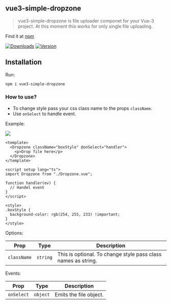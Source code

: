 
## vue3-simple-dropzone

> vue3-simple-dropzone is file uploader componet for your Vue-3 project. At this moment this works for only single file uploading.

Find it at [npm](https://www.npmjs.com/package/vue3-simple-dropzone)

<a href="https://www.npmjs.com/package/vue3-simple-dropzone"><img src="https://img.shields.io/npm/dt/vue3-simple-dropzone.svg?style=flat-square" alt="Downloads"></a>
<a href="https://www.npmjs.com/package/vue3-simple-dropzone"><img src="https://img.shields.io/npm/v/vue3-simple-dropzone.svg?style=flat-square" alt="Version"></a>

## Installation

Run:

```bash
npm i vue3-simple-dropzone
```

### How to use?

- To change style pass your css class name to the props `className`.
- Use `onSelect` to handle event.

Example:

![](https://raw.githubusercontent.com/fmabid/vue3-simple-dropzone/master/doc/images/view.png)

```vue
<template>
  <Dropzone className="boxStyle" @onSelect="handler">
    <p>Drop file here</p>
  </Dropzone>
</template>

<script setup lang="ts">
import Dropzone from "./Dropzone.vue";

function handler(ev) {
  // Handel event
}
</script>

<style>
.boxStyle {
  background-color: rgb(254, 255, 233) !important;
}
</style>
```

Options:

| Prop        | Type     | Description                                                   |
| ----------- | -------- | ------------------------------------------------------------- |
| `className` | `string` | This is optional. To change style pass class names as string. |

Events:

| Prop       | Type     | Description            |
| ---------- | -------- | ---------------------- |
| `onSelect` | `object` | Emits the file object. |
